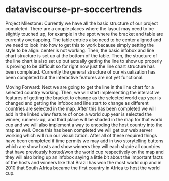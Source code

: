 # dataviscourse-pr-soccertrends

Project Milestone:
    Currently we have all the basic structure of our project completed. There are a couple places where the layout may need to be slightly touched up, for 
    example in the spot where the bracket and table are currently overlapping. The table entries also need to be center aligned and we need to look into 
    how to get this to work because simply setting the style to be align: center is not working. Then, the basic infobox and line chart structure is set up 
    at the bottom of the table. Then, the structure of the line chart is also set up but actually getting the line 
    to show up properly is proving to be difficult so for right now just the line chart structure has been completed. Currently the general structure of our
    visualization has been completed but the interactive features are not yet functional.
    
Moving Forward:
    Next we are going to get the line in the line chart for a selected country working. Then, we will start implementing the interactive features of getting the 
    bracket to change as the selected world cup year is changed and getting the infobox and line start to change as different countries are selected in the map.
    After this has been completed we will add in the linked view feature of once a world cup year is selected the winner, runners-up, and third place will be 
    shaded in the map for that world cup and we will also implement a way to encoding the host country into the map as well. Once this has been completed we will 
    get our web server working which will run our visualization. After all of these required things have been completed if time permits we may add in two storytelling
    buttons which are show hosts and show winners they will each shade all countries that have previously hosted/won the world cup respectively on the map and they 
    will also bring up an infobox saying a little bit about the important facts of the hosts and winners like that Brazil has won the most world cup and in 2010 that
    South Africa became the first country in Africa to host the world cup.
